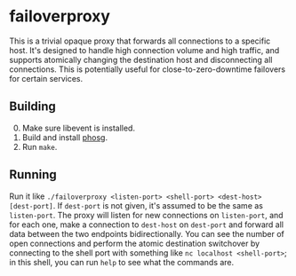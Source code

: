 # failoverproxy

This is a trivial opaque proxy that forwards all connections to a specific host. It's designed to handle high connection volume and high traffic, and supports atomically changing the destination host and disconnecting all connections. This is potentially useful for close-to-zero-downtime failovers for certain services.

## Building

0. Make sure libevent is installed.
1. Build and install [phosg](https://github.com/fuzziqersoftware/phosg).
2. Run `make`.

## Running

Run it like `./failoverproxy <listen-port> <shell-port> <dest-host> [dest-port]`. If `dest-port` is not given, it's assumed to be the same as `listen-port`. The proxy will listen for new connections on `listen-port`, and for each one, make a connection to `dest-host` on `dest-port` and forward all data between the two endpoints bidirectionally. You can see the number of open connections and perform the atomic destination switchover by connecting to the shell port with something like `nc localhost <shell-port>`; in this shell, you can run `help` to see what the commands are.
